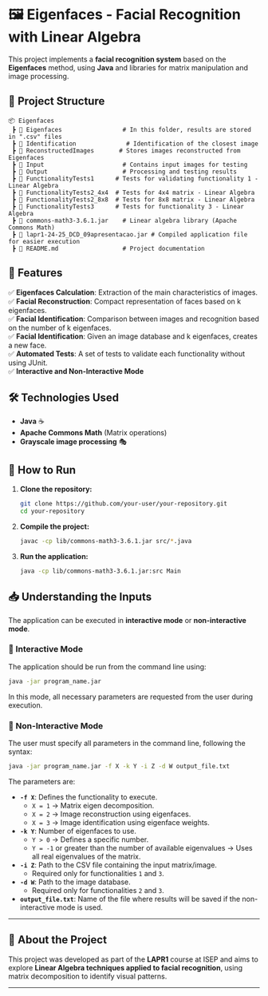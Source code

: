 # 🖼️ Eigenfaces - Facial Recognition with Linear Algebra

This project implements a **facial recognition system** based on the **Eigenfaces** method, using **Java** and libraries for matrix manipulation and image processing.

## 📂 Project Structure

```
📦 Eigenfaces
 ┣ 📂 Eigenfaces                 # In this folder, results are stored in ".csv" files
 ┣ 📂 Identification              # Identification of the closest image
 ┣ 📂 ReconstructedImages       # Stores images reconstructed from Eigenfaces
 ┣ 📂 Input                      # Contains input images for testing
 ┣ 📂 Output                     # Processing and testing results
 ┣ 📂 FunctionalityTests1      # Tests for validating functionality 1 - Linear Algebra
 ┣ 📂 FunctionalityTests2_4x4  # Tests for 4x4 matrix - Linear Algebra
 ┣ 📂 FunctionalityTests2_8x8  # Tests for 8x8 matrix - Linear Algebra
 ┣ 📂 FunctionalityTests3      # Tests for functionality 3 - Linear Algebra
 ┣ 📜 commons-math3-3.6.1.jar    # Linear algebra library (Apache Commons Math)
 ┣ 📜 lapr1-24-25_DCD_09apresentacao.jar # Compiled application file for easier execution
 ┣ 📜 README.md                  # Project documentation
```

## 🚀 Features

✅ **Eigenfaces Calculation**: Extraction of the main characteristics of images.  
✅ **Facial Reconstruction**: Compact representation of faces based on k eigenfaces.  
✅ **Facial Identification**: Comparison between images and recognition based on the number of k eigenfaces.  
✅ **Facial Identification**: Given an image database and k eigenfaces, creates a new face.  
✅ **Automated Tests**: A set of tests to validate each functionality without using JUnit.  
✅ **Interactive and Non-Interactive Mode**

## 🛠️ Technologies Used

- **Java** ☕
- **Apache Commons Math** (Matrix operations)
- **Grayscale image processing** 🎭

## 🔧 How to Run

1. **Clone the repository:**
   ```sh
   git clone https://github.com/your-user/your-repository.git
   cd your-repository
   ```
2. **Compile the project:**
   ```sh
   javac -cp lib/commons-math3-3.6.1.jar src/*.java  
   ```
3. **Run the application:**
   ```sh
   java -cp lib/commons-math3-3.6.1.jar:src Main
   ```

## 📥 Understanding the Inputs

The application can be executed in **interactive mode** or **non-interactive mode**.

### 🔹 Interactive Mode
The application should be run from the command line using:
```sh
java -jar program_name.jar
```
In this mode, all necessary parameters are requested from the user during execution.

### 🔹 Non-Interactive Mode
The user must specify all parameters in the command line, following the syntax:
```sh
java -jar program_name.jar -f X -k Y -i Z -d W output_file.txt
```

The parameters are:

- **`-f X`**: Defines the functionality to execute.
    - `X = 1` → Matrix eigen decomposition.
    - `X = 2` → Image reconstruction using eigenfaces.
    - `X = 3` → Image identification using eigenface weights.
- **`-k Y`**: Number of eigenfaces to use.
    - `Y > 0` → Defines a specific number.
    - `Y = -1` or greater than the number of available eigenvalues → Uses all real eigenvalues of the matrix.
- **`-i Z`**: Path to the CSV file containing the input matrix/image.
    - Required only for functionalities `1` and `3`.
- **`-d W`**: Path to the image database.
    - Required only for functionalities `2` and `3`.
- **`output_file.txt`**: Name of the file where results will be saved if the non-interactive mode is used.

---

## 📜 About the Project

This project was developed as part of the **LAPR1** course at ISEP and aims to explore **Linear Algebra techniques applied to facial recognition**, using matrix decomposition to identify visual patterns.

---